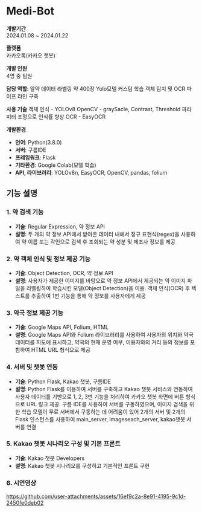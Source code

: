 # Medi-Bot

**개발기간**  
2024.01.08 ~ 2024.01.22

**플랫폼**  
카카오톡(카카오 챗봇)

**개발 인원**  
4명 중 팀원

**담당 역할**: 
알약 데이터 라벨링 약 400장
Yolo모델 커스텀 학습
객체 탐지 및 OCR 파이프 라인 구축

**사용 기술**
객체 인식 - YOLOv8
OpenCV - graySacle, Contrast, Threshold 파라미터 조정으로 인식률 향상
OCR - EasyOCR

**개발환경**

- **언어**: Python(3.8.0)
- **서버**: 구름IDE
- **프레임워크**: Flask
- **기타환경**: Google Colab(모델 학습)
- **API, 라이브러리**: YOLOv8n, EasyOCR, OpenCV, pandas, folium

## 기능 설명

### 1. 약 검색 기능
- **기술**: Regular Expression, 약 정보 API
- **설명**: 두 개의 약 정보 API에서 받아온 데이터 내에서 정규 표현식(regex)을 사용하여 약 이름 또는 각인으로 검색 후 조회되는 약 성분 및 제조사 정보를 제공

### 2. 약 객체 인식 및 정보 제공 기능
- **기술**: Object Detection, OCR, 약 정보 API
- **설명**: 사용자가 제공한 이미지를 바탕으로 약 정보 API에서 제공되는 약 이미지 파일을 라벨링하여 학습시킨 모델(Object Detection)을 이용. 객체 인식(OCR) 후 텍스트를 추출하여 1번 기능을 통해 약 정보를 사용자에게 제공

### 3. 약국 정보 제공 기능
- **기술**: Google Maps API, Folium, HTML
- **설명**: Google Maps API와 Folium 라이브러리를 사용하여 사용자의 위치와 약국 데이터를 지도에 표시하고, 약국의 현재 운영 여부, 이용자와의 거리 등의 정보를 포함하여 HTML URL 형식으로 제공

### 4. 서버 및 챗봇 연동
- **기술**: Python Flask, Kakao 챗봇, 구름IDE
- **설명**: Python Flask를 이용하여 서버를 구축하고 Kakao 챗봇 서비스와 연동하여 사용자 데이터를 기반으로 1, 2, 3번 기능을 처리하여 카카오 챗봇 화면에 버튼 형식으로 URL 링크 제공. 구름 IDE를 사용하여 서버를 구동하였으며, 이미지 검색을 위한 학습 모델이 무료 서버에서 구동하는 데 어려움이 있어 2개의 서버 및 2개의 Flask 인스턴스를 사용하여 main_server, imageseach_server, kakao챗봇 서버를 연결

### 5. Kakao 챗봇 시나리오 구성 및 기본 프론트
- **기술**: Kakao 챗봇 Developers
- **설명**: Kakao 챗봇 시나리오를 구성하고 기본적인 프론트 구현

### 6. 시연영상
https://github.com/user-attachments/assets/16ef9c2a-8e91-4195-9c1d-2450fe0deb02
